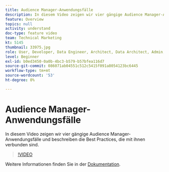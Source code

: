 ```yaml
---
title: Audience Manager-Anwendungsfälle
description: In diesem Video zeigen wir vier gängige Audience Manager-Anwendungsfälle und beschreiben die Best Practices, die mit ihnen verbunden sind.
feature: Overview
topics: null
activity: understand
doc-type: feature video
team: Technical Marketing
kt: 5145
thumbnail: 33975.jpg
role: User, Developer, Data Engineer, Architect, Data Architect, Admin, Leader
level: Beginner
exl-id: b0ed3450-0a0b-4bc3-b579-b57bfea116d7
source-git-commit: 086071ab04551c512c5415f091a8054123bc6445
workflow-type: tm+mt
source-wordcount: '53'
ht-degree: 0%

---
```


# Audience Manager-Anwendungsfälle

In diesem Video zeigen wir vier gängige Audience Manager-Anwendungsfälle und beschreiben die Best Practices, die mit ihnen verbunden sind.

>[!VIDEO](https://video.tv.adobe.com/v/33975/?quality=12)

Weitere Informationen finden Sie in der [Dokumentation](https://experienceleague.adobe.com/docs/audience-manager/user-guide/aam-home.html?lang=de).
